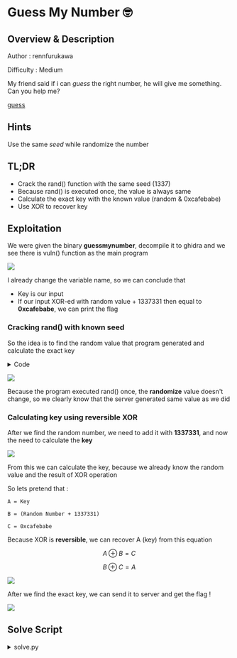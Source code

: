 # Guess My Number 🤓

## Overview & Description

Author : rennfurukawa

Difficulty : Medium

My friend said if i can *guess* the right number, he will give me something. 
Can you help me?

[guess](../dist/guess)

## Hints

Use the same *seed* while randomize the number

## TL;DR

- Crack the rand() function with the same seed (1337) 
- Because rand() is executed once, the value is always same
- Calculate the exact key with the known value (random & 0xcafebabe)
- Use XOR to recover key

## Exploitation

We were given the binary **guessmynumber**, decompile it to ghidra and we see there is vuln() function as the main program 

![](https://i.imgur.com/uDt6CjQ.png)

I already change the variable name, so we can conclude that

- Key is our input
- If our input XOR-ed with random value + 1337331 then equal to **0xcafebabe**, we can print the flag

### Cracking rand() with known seed 

So the idea is to find the random value that program generated and calculate the exact key

<details>
<summary>Code</summary>

```c
#include <stdio.h>
#include <stdlib.h>

int main()
{
	srand(1337);
	printf("%d\n",rand());
}
```
</details>

![](https://i.imgur.com/twPQyP0.png)

Because the program executed rand() once, the **randomize** value doesn't change, so we clearly know that the server generated same value as we did

### Calculating key using reversible XOR

After we find the random number, we need to add it with **1337331**, and now the need to calculate the **key**

![](https://i.imgur.com/RuVwTIH.png)

From this we can calculate the key, because we already know the random value and the result of XOR operation

So lets pretend that :
```
A = Key

B = (Random Number + 1337331) 

C = 0xcafebabe 
```

Because XOR is **reversible**, we can recover A (key) from this equation

$$A \oplus B = C$$ 

$$B \oplus C = A$$

![](https://i.imgur.com/6dtgHmf.png)

After we find the exact key, we can send it to server and get the flag !

![](https://i.imgur.com/k3NiRlY.png)


## Solve Script

<details>
<summary>solve.py</summary>

```python
from pwn import *
import ctypes

libc = ctypes.CDLL("/lib/x86_64-linux-gnu/libc.so.6")
elf = context.binary = ELF("../src/guessmynumber/guess")

def conn():
    if args.REMOTE:
        p = remote("127.0.0.1", 7331)
    else:
        p = process(elf.path)
    return p

p = conn()

libc.srand(1337)

random = libc.rand()
print(random)

pay = random + 1337331 ^ 0xcafebabe

p.sendline(str(pay))

p.interactive()
```
</details>







